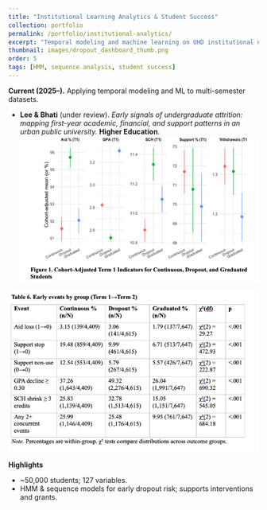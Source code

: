 ```yaml
---
title: "Institutional Learning Analytics & Student Success"
collection: portfolio
permalink: /portfolio/institutional-analytics/
excerpt: "Temporal modeling and machine learning on UHD institutional datasets."
thumbnail: images/dropout_dashboard_thumb.png
order: 5
tags: [HMM, sequence analysis, student success]
---
```


**Current (2025–).** Applying temporal modeling and ML to multi-semester datasets.

- **Lee & Bhati** (under review). *Early signals of undergraduate attrition: mapping first-year academic, financial, and support patterns in an urban public university.* **Higher Education**.
![Higher Education analysis overview](/images/HigherEd_image.png)

![Additional visualization](/images/HigherEd_image2.png)

**Highlights**
- ~50,000 students; 127 variables.  
- HMM & sequence models for early dropout risk; supports interventions and grants.





